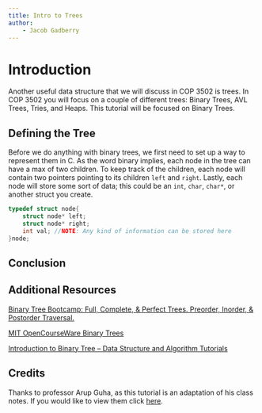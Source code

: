 ```yaml
---
title: Intro to Trees
author:
    - Jacob Gadberry
---
```


# Introduction

Another useful data structure that we will discuss in COP 3502 is trees. In COP 3502 you will focus on a couple of different trees: Binary Trees, AVL Trees, Tries, and Heaps. This tutorial will be focused on Binary Trees. 

##  Defining the Tree

Before we do anything with binary trees, we first need to set up a way to represent them in C. As the word binary implies, each node in the tree can have a max of two children. To keep track of the children, each node will contain two pointers pointing to its children `left` and `right`. Lastly, each node will store some sort of data; this could be an `int`, `char`, `char*`, or another struct you create.

```c
typedef struct node{
    struct node* left;
    struct node* right;
    int val; //NOTE: Any kind of information can be stored here
}node;
```

## Conclusion



## Additional Resources

[Binary Tree Bootcamp: Full, Complete, & Perfect Trees. Preorder, Inorder, & Postorder Traversal.](https://www.youtube.com/watch?v=BHB0B1jFKQc&t=1033s)

[MIT OpenCourseWare Binary Trees](https://ocw.mit.edu/courses/6-006-introduction-to-algorithms-spring-2020/resources/lecture-6-binary-trees-part-1/)

[Introduction to Binary Tree – Data Structure and Algorithm Tutorials](https://www.geeksforgeeks.org/introduction-to-binary-tree-data-structure-and-algorithm-tutorials/)

## Credits

Thanks to professor Arup Guha, as this tutorial is an adaptation of his class notes. If you would like to view them click [here](https://www.cs.ucf.edu/~dmarino/ucf/transparency/cop3502/lec/BinaryTrees-1.pdf).